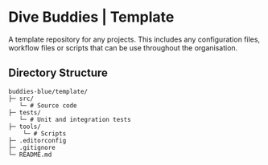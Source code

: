 # Dive Buddies | Template

A template repository for any projects. This includes any configuration files, workflow files or scripts that can be use throughout the organisation.

## Directory Structure

~~~
buddies-blue/template/
├─ src/
   └─ # Source code
├─ tests/
   └─ # Unit and integration tests
├─ tools/
	└─ # Scripts
├─ .editorconfig
├─ .gitignore
└─ README.md
~~~

